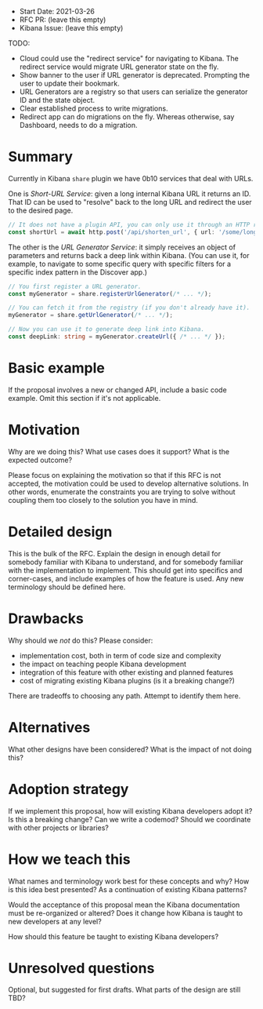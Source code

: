 - Start Date: 2021-03-26
- RFC PR: (leave this empty)
- Kibana Issue: (leave this empty)

TODO:

- Cloud could use the "redirect service" for navigating to Kibana. The redirect service would migrate URL generator state on the fly.
- Show banner to the user if URL generator is deprecated. Prompting the user to update their bookmark.
- URL Generators are a registry so that users can serialize the generator ID and the state object.
- Clear established process to write migrations.
- Redirect app can do migrations on the fly. Whereas otherwise, say Dashboard, needs to do a migration.


# Summary

Currently in Kibana `share` plugin we have 0b10 services that deal with URLs.

One is *Short-URL Service*: given a long internal Kibana URL it returns an ID.
That ID can be used to "resolve" back to the long URL and redirect the user to
the desired page.

```ts
// It does not have a plugin API, you can only use it through an HTTP request.
const shortUrl = await http.post('/api/shorten_url', { url: '/some/long/kibana/url/.../very?long=true#q=(rison:approved)' });
```

The other is the *URL Generator Service*: it simply receives an object of
parameters and returns back a deep link within Kibana. (You can use it, for
example, to navigate to some specific query with specific filters for a
specific index pattern in the Discover app.)

```ts
// You first register a URL generator.
const myGenerator = share.registerUrlGenerator(/* ... */);

// You can fetch it from the registry (if you don't already have it).
myGenerator = share.getUrlGenerator(/* ... */);

// Now you can use it to generate deep link into Kibana.
const deepLink: string = myGenerator.createUrl({ /* ... */ });
```







# Basic example

If the proposal involves a new or changed API, include a basic code example.
Omit this section if it's not applicable.

# Motivation

Why are we doing this? What use cases does it support? What is the expected
outcome?

Please focus on explaining the motivation so that if this RFC is not accepted,
the motivation could be used to develop alternative solutions. In other words,
enumerate the constraints you are trying to solve without coupling them too
closely to the solution you have in mind.

# Detailed design

This is the bulk of the RFC. Explain the design in enough detail for somebody
familiar with Kibana to understand, and for somebody familiar with the
implementation to implement. This should get into specifics and corner-cases,
and include examples of how the feature is used. Any new terminology should be
defined here.

# Drawbacks

Why should we *not* do this? Please consider:

- implementation cost, both in term of code size and complexity
- the impact on teaching people Kibana development
- integration of this feature with other existing and planned features
- cost of migrating existing Kibana plugins (is it a breaking change?)

There are tradeoffs to choosing any path. Attempt to identify them here.

# Alternatives

What other designs have been considered? What is the impact of not doing this?

# Adoption strategy

If we implement this proposal, how will existing Kibana developers adopt it? Is
this a breaking change? Can we write a codemod? Should we coordinate with
other projects or libraries?

# How we teach this

What names and terminology work best for these concepts and why? How is this
idea best presented? As a continuation of existing Kibana patterns?

Would the acceptance of this proposal mean the Kibana documentation must be
re-organized or altered? Does it change how Kibana is taught to new developers
at any level?

How should this feature be taught to existing Kibana developers?

# Unresolved questions

Optional, but suggested for first drafts. What parts of the design are still
TBD?